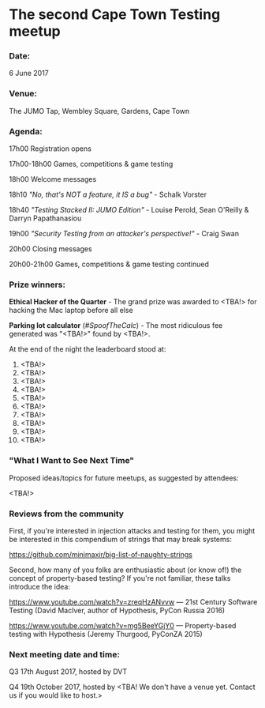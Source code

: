 # The second Cape Town Testing meetup

### Date: 
6 June 2017

### Venue: 
The JUMO Tap, Wembley Square, Gardens, Cape Town
 
### Agenda:

17h00 Registration opens

17h00-18h00 Games, competitions & game testing

18h00 Welcome messages

18h10 *"No, that's NOT a feature, it IS a bug"* - Schalk Vorster

18h40 *"Testing Stacked II: JUMO Edition"* - Louise Perold, Sean O'Reilly & Darryn Papathanasiou

19h00 *"Security Testing from an attacker's perspective!"* - Craig Swan

20h00 Closing messages

20h00-21h00 Games, competitions & game testing continued


### Prize winners:

**Ethical Hacker of the Quarter** - The grand prize was awarded to <TBA!> for hacking the Mac laptop before all else

**Parking lot calculator** (*#SpoofTheCalc*) - The most ridiculous fee generated was "<TBA!>" found by <TBA!>. 

At the end of the night the leaderboard stood at:
1. <TBA!>
2. <TBA!>
3. <TBA!>
4. <TBA!>
5. <TBA!>
6. <TBA!>
7. <TBA!>
8. <TBA!>
9. <TBA!>
10. <TBA!>

### "What I Want to See Next Time"

Proposed ideas/topics for future meetups, as suggested by attendees:

<TBA!>

### Reviews from the community

First, if you're interested in injection attacks and testing for them, you might be interested in this compendium of strings that may break systems:

https://github.com/minimaxir/big-list-of-naughty-strings

Second, how many of you folks are enthusiastic about (or know of!) the concept of property-based testing? If you're not familiar, these talks introduce the idea:

https://www.youtube.com/watch?v=zreqHzANvvw — 21st Century Software Testing (David MacIver, author of Hypothesis, PyCon Russia 2016)


https://www.youtube.com/watch?v=mg5BeeYGjY0 — Property-based testing with Hypothesis (Jeremy Thurgood, PyConZA 2015)


### Next meeting date and time:

Q3 17th August 2017, hosted by DVT

Q4 19th October 2017, hosted by <TBA! We don't have a venue yet. Contact us if you would like to host.>
